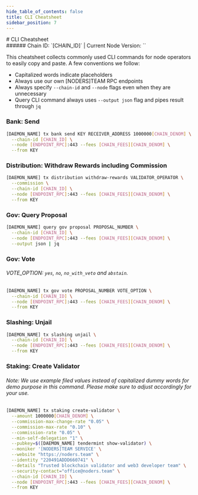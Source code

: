 ```yaml
---
hide_table_of_contents: false
title: CLI Cheatsheet
sidebar_position: 7
---
```


<div class="h1-with-icon icon-[CHAIN_SYSTEM_NAME]">
# CLI Cheatsheet
</div>
###### Chain ID: `[CHAIN_ID]` | Current Node Version: ``

This cheatsheet collects commonly used CLI commands for node operators to easily copy and paste. A few conventions we follow:

- Capitalized words indicate placeholders
- Always use our own [NODERS]TEAM RPC endpoints
- Always specify `--chain-id` and `--node` flags even when they are unnecessary
- Query CLI command always uses `--output json` flag and pipes result through `jq`

### Bank: Send
```bash
[DAEMON_NAME] tx bank send KEY RECEIVER_ADDRESS 1000000[CHAIN_DENOM] \
  --chain-id [CHAIN_ID] \
  --node [ENDPOINT_RPC]:443 --fees [CHAIN_FEES][CHAIN_DENOM] \
  --from KEY
```

### Distribution: Withdraw Rewards including Commission
```bash
[DAEMON_NAME] tx distribution withdraw-rewards VALIDATOR_OPERATOR \
  --commission \
  --chain-id [CHAIN_ID] \
  --node [ENDPOINT_RPC]:443 --fees [CHAIN_FEES][CHAIN_DENOM] \
  --from KEY
```

### Gov: Query Proposal
```bash
[DAEMON_NAME] query gov proposal PROPOSAL_NUMBER \
  --chain-id [CHAIN_ID] \
  --node [ENDPOINT_RPC]:443 --fees [CHAIN_FEES][CHAIN_DENOM] \
  --output json | jq
```

### Gov: Vote
###### VOTE_OPTION: `yes`, `no`, `no_with_veto` and `abstain`.
```bash
[DAEMON_NAME] tx gov vote PROPOSAL_NUMBER VOTE_OPTION \
  --chain-id [CHAIN_ID] \
  --node [ENDPOINT_RPC]:443 --fees [CHAIN_FEES][CHAIN_DENOM] \
  --from KEY
```

### Slashing: Unjail
```bash
[DAEMON_NAME] tx slashing unjail \
  --chain-id [CHAIN_ID] \
  --node [ENDPOINT_RPC]:443 --fees [CHAIN_FEES][CHAIN_DENOM] \
  --from KEY
```

### Staking: Create Validator
###### Note: We use example filed values instead of capitalized dummy words for demo purpose in this command. Please make sure to adjust accordingly for your use.
```bash
[DAEMON_NAME] tx staking create-validator \
  --amount 1000000[CHAIN_DENOM] \
  --commission-max-change-rate "0.05" \
  --commission-max-rate "0.10" \
  --commission-rate "0.05" \
  --min-self-delegation "1" \
  --pubkey=$([DAEMON_NAME] tendermint show-validator) \
  --moniker '[NODERS]TEAM SERVICE' \
  --website "https://noders.team" \
  --identity "220491ADDD660741" \
  --details "Trusted blockchain validator and web3 developer team" \
  --security-contact="office@noders.team" \
  --chain-id [CHAIN_ID] \
  --node [ENDPOINT_RPC]:443 --fees [CHAIN_FEES][CHAIN_DENOM] \
  --from KEY
```
